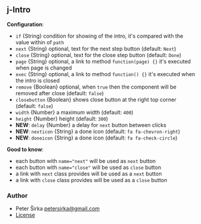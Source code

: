 ## j-Intro

__Configuration__:

- `if` {String} condition for showing of the intro, it's compared with the value within of `path`
- `next` {String} optional, text for the next step button (default: `Next`)
- `close` {String} optional, text for the close step button (default: `Done`)
- `page` {String} optional, a link to method `function(page) {}` it's executed when page is changed
- `exec` {String} optional, a link to method `function() {}` it's executed when the intro is closed
- `remove` {Boolean} optional, when `true` then the component will be removed after close (default: `false`)
- `closebutton` {Boolean} shows close button at the right top corner (default: `false`)
- `width` {Number} a maximum width (default: `400`)
- `height` {Number} height (default: `300`)
- __NEW__: `delay` {Number} a delay for `next` button between clicks
- __NEW__: `nexticon` {String} a done icon (default: `fa fa-chevron-right`)
- __NEW__: `doneicon` {String} a done icon (default: `fa fa-check-circle`)

__Good to know__:
- each button with `name="next"` will be used as `next` button
- each button with `name="close"` will be used as `close` button
- a link with `next` class provides will be used as a `next` button
- a link with `close` class provides will be used as a `close` button

### Author

- Peter Širka <petersirka@gmail.com>
- [License](https://www.totaljs.com/license/)